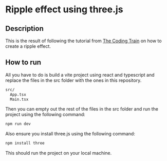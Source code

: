 # Ripple effect using three.js 

## Description

This is the result of following the tutorial from [The Coding Train](https://www.youtube.com/watch?v=BZUdGqeOD0w&t=8s) on how to create a ripple effect.

## How to run
All you have to do is build a vite project using react and typescript and replace the files in the src folder with the ones in this repository.

```bash
src/
  App.tsx
  Main.tsx
```

Then you can empty out the rest of the files in the src folder and run the project using the following command:

```bash
npm run dev
```

Also ensure you install three.js using the following command:

```bash
npm install three
```

This should run the project on your local machine.

